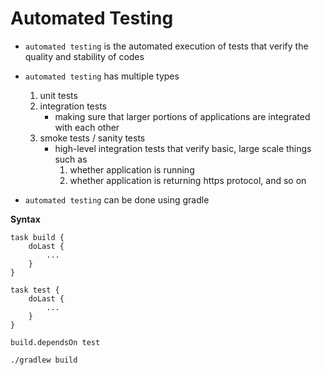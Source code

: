 # Automated Testing

- `automated testing` is the automated execution of tests that verify the quality and stability of codes

- `automated testing` has multiple types
    1. unit tests
    2. integration tests
        - making sure that larger portions of applications are integrated with each other
    3. smoke tests / sanity tests
        - high-level integration tests that verify basic, large scale things such as
            1. whether application is running
            2. whether application is returning https protocol, and so on

- `automated testing` can be done using gradle

**Syntax**
```
task build {
    doLast {
        ...
    }
}

task test {
    doLast {
        ...
    }
}

build.dependsOn test
```

```
./gradlew build
```

#
